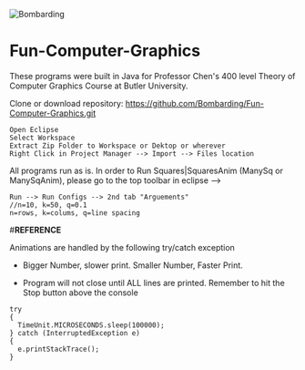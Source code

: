 ![Bombarding](https://www.crowdanalytix.com/api/assets/download?path=blogs/15/file.jpg)

# Fun-Computer-Graphics

These programs were built in Java for Professor Chen's 400 level Theory of Computer Graphics Course at Butler University.

Clone or download repository: https://github.com/Bombarding/Fun-Computer-Graphics.git


```
Open Eclipse
Select Workspace
Extract Zip Folder to Workspace or Dektop or wherever
Right Click in Project Manager --> Import --> Files location
```


All programs run as is. In order to Run Squares|SquaresAnim (ManySq or ManySqAnim), please go to the top toolbar in eclipse --> 

```
Run --> Run Configs --> 2nd tab "Arguements" 
//n=10, k=50, q=0.1
n=rows, k=colums, q=line spacing
```



#**REFERENCE**

Animations are handled by the following try/catch exception
- Bigger Number, slower print. Smaller Number, Faster Print.



- Program will not close until ALL lines are printed. Remember to hit the Stop button above the console
```
try 
{
  TimeUnit.MICROSECONDS.sleep(100000);
} catch (InterruptedException e) 
{
  e.printStackTrace();
}
```
